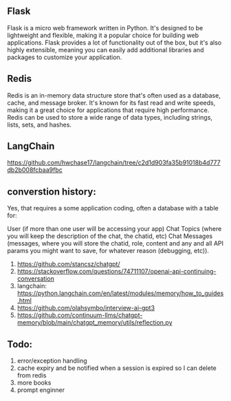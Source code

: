 
## Flask
Flask is a micro web framework written in Python. It's designed to be lightweight and flexible, making it a popular choice for building web applications. Flask provides a lot of functionality out of the box, but it's also highly extensible, meaning you can easily add additional libraries and packages to customize your application.

## Redis
Redis is an in-memory data structure store that's often used as a database, cache, and message broker. It's known for its fast read and write speeds, making it a great choice for applications that require high performance. Redis can be used to store a wide range of data types, including strings, lists, sets, and hashes.

## LangChain
https://github.com/hwchase17/langchain/tree/c2d1d903fa35b91018b4d777db2b008fcbaa9fbc


## converstion history:
Yes, that requires a some application coding, often a database with a table for:

User (if more than one user will be accessing your app)
Chat Topics (where you will keep the description of the chat, the chatid, etc)
Chat Messages (messages, where you will store the chatid, role, content and any and all API params you might want to save, for whatever reason (debugging, etc)).


1. https://github.com/stancsz/chatgpt/
2. https://stackoverflow.com/questions/74711107/openai-api-continuing-conversation
3. langchain: https://python.langchain.com/en/latest/modules/memory/how_to_guides.html
4. https://github.com/olahsymbo/interview-ai-gpt3
5. https://github.com/continuum-llms/chatgpt-memory/blob/main/chatgpt_memory/utils/reflection.py


## Todo:
1. error/exception handling
2. cache expiry and be notified when a session is expired so I can delete from redis
3. more books
4. prompt enginner